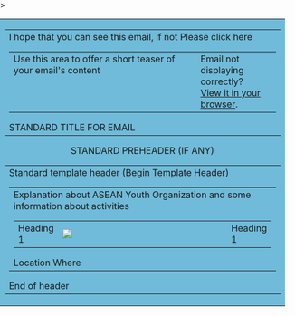<body style="margin: 0; padding: 0;">
 <table align="center" border="0" cellpadding="0" cellspacing="0" height="100%" width="100%" id="backgroundTable">>
   <tr>
    <td align="center" valign="top" bgcolor="#70bbd9">
     <table border="0" cellpadding="0" cellspacing="0" width="600" id="templatePreheader">
       <tr>
         <td valign="top" class="preheaderContent">
          <table border="0" cellpadding="10" cellspacing="0" width="600">
           <tr>
            <td valign="top" width="600">
             <div mc:edit="std_preheader_content">
              Use this area to offer a short teaser of your email's content
             </div>
            </td>
            I hope that you can see this email, if not
              <td valign="top" width="30%">
             <div mc:edit="std_preheader_links">
              Email not displaying correctly? <br /><a href="www.aseanyouth.net" target="_blank">View it in your browser</a>.
              </div>
            </td>
           Please click here
           </tr>
          </table>
          STANDARD TITLE FOR EMAIL
        </td>
      </tr>
     </table>
     STANDARD PREHEADER (IF ANY)
     <table border="0" cellpading="0" cellspacing="0" width="600" id="templateContainer">
      <tr>
       <td aligh="center" valign="top">
        Standard template header (Begin Template Header)
        <table border="0"cellpadding="0" cellspacing="0" width="600" id="templateHeader">
         <tr>
          <td class="headercontent">
           Explanation about ASEAN Youth Organization and some information about activities
           <table border="0" cellpadding="10"cellspacing="0" width="100%">
            <tr>
             <td class="Left Header content">
              <div mc:edit="header_content_left">
               Heading 1
              </div>
             </td>
             <td valign=middle" width="600">
                <img src="https://aseanyouthnet.files.wordpress.com/2017/05/vietnambannerlandingpage900x200-copy1.jpg" style="max-width:180px;" id=HeaderImage campaign-icon" mc:label="header_image" mc:edit="header_image" mc:allowtext/>
            </td>
            <td class="rightHeaderContent">
             <div mc:edit="header_content_right">
               Heading 1
             </div>
            </td>
           </tr>
          </table>
        Location Where
       </td>
      </tr>
     </table>
     End of header
    </td>
 </tr> 
        
        
        
        
        
        
        
        
        
             
           
